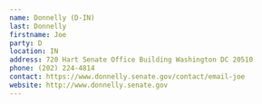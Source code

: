 ```yaml
---
name: Donnelly (D-IN)
last: Donnelly
firstname: Joe
party: D
location: IN
address: 720 Hart Senate Office Building Washington DC 20510
phone: (202) 224-4814
contact: https://www.donnelly.senate.gov/contact/email-joe
website: http://www.donnelly.senate.gov
---
```

